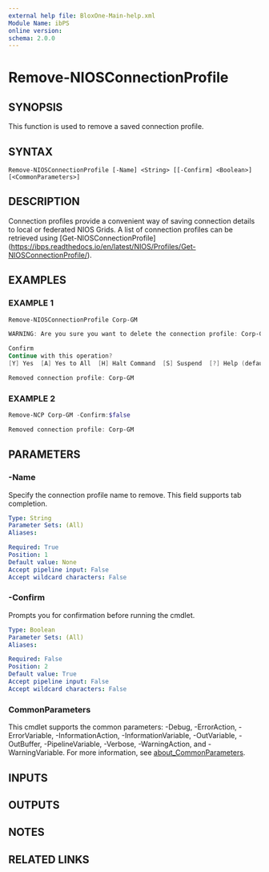 ```yaml
---
external help file: BloxOne-Main-help.xml
Module Name: ibPS
online version:
schema: 2.0.0
---
```


# Remove-NIOSConnectionProfile

## SYNOPSIS
This function is used to remove a saved connection profile.

## SYNTAX

```
Remove-NIOSConnectionProfile [-Name] <String> [[-Confirm] <Boolean>] [<CommonParameters>]
```

## DESCRIPTION
Connection profiles provide a convenient way of saving connection details to local or federated NIOS Grids.
A list of connection profiles can be retrieved using \[Get-NIOSConnectionProfile\](https://ibps.readthedocs.io/en/latest/NIOS/Profiles/Get-NIOSConnectionProfile/).

## EXAMPLES

### EXAMPLE 1
```powershell
Remove-NIOSConnectionProfile Corp-GM

WARNING: Are you sure you want to delete the connection profile: Corp-GM?

Confirm
Continue with this operation?
[Y] Yes  [A] Yes to All  [H] Halt Command  [S] Suspend  [?] Help (default is "Y"): y

Removed connection profile: Corp-GM
```

### EXAMPLE 2
```powershell
Remove-NCP Corp-GM -Confirm:$false

Removed connection profile: Corp-GM
```

## PARAMETERS

### -Name
Specify the connection profile name to remove.
This field supports tab completion.

```yaml
Type: String
Parameter Sets: (All)
Aliases:

Required: True
Position: 1
Default value: None
Accept pipeline input: False
Accept wildcard characters: False
```

### -Confirm
Prompts you for confirmation before running the cmdlet.

```yaml
Type: Boolean
Parameter Sets: (All)
Aliases:

Required: False
Position: 2
Default value: True
Accept pipeline input: False
Accept wildcard characters: False
```

### CommonParameters
This cmdlet supports the common parameters: -Debug, -ErrorAction, -ErrorVariable, -InformationAction, -InformationVariable, -OutVariable, -OutBuffer, -PipelineVariable, -Verbose, -WarningAction, and -WarningVariable. For more information, see [about_CommonParameters](http://go.microsoft.com/fwlink/?LinkID=113216).

## INPUTS

## OUTPUTS

## NOTES

## RELATED LINKS
